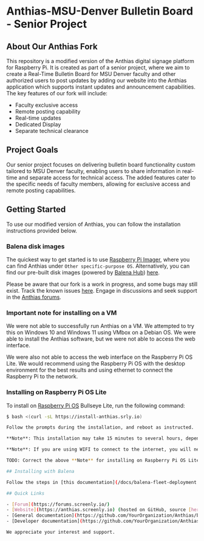 # Anthias-MSU-Denver Bulletin Board - Senior Project

## About Our Anthias Fork

This repository is a modified version of the Anthias digital signage platform for Raspberry Pi. It is created as part of a senior project, where we aim to create a Real-Time Bulletin Board for MSU Denver faculty and other authorized users to post updates by adding our website into the Anthias application which supports instant updates and announcement capabilities. The key features of our fork will include:

- Faculty exclusive access
- Remote posting capability
- Real-time updates
- Dedicated Display
- Separate technical clearance

## Project Goals

Our senior project focuses on delivering bulletin board functionality custom tailored to MSU Denver faculty, enabling users to share information in real-time and separate access for technical access. The added features cater to the specific needs of faculty members, allowing for exclusive access and remote posting capabilities.

## Getting Started

To use our modified version of Anthias, you can follow the installation instructions provided below.

### Balena disk images

The quickest way to get started is to use [Raspberry Pi Imager](https://www.screenly.io/blog/2022/12/13/anthias-and-screenly-now-in-rpi-imager/), where you can find Anthias under `Other specific-purpose OS`. Alternatively, you can find our pre-built disk images (powered by [Balena Hub](https://hub.balena.io/)) [here](https://github.com/YourOrganization/Anthias/releases/latest/).

Please be aware that our fork is a work in progress, and some bugs may still exist. Track the known issues [here](https://github.com/MSU-Denver-Bulletin-Board/Anthias-MSU-Denver-Bulletin-Board). Engage in discussions and seek support in the [Anthias forums](https://forums.screenly.io).

### Important note for installing on a VM

We were not able to successfully run Anthias on a VM. We attempted to try this on Windows 10 and Windows 11 using VMbox on a Debian OS. We were able to install the Anthias software, but we were not able to access the web interface. 

We were also not able to access the web interface on the Raspberry Pi OS Lite. We would recommend using the Raspberry Pi OS with the desktop environment for the best results and using ethernet to connect the Raspberry Pi to the network.

### Installing on Raspberry Pi OS Lite

To install on [Raspberry Pi OS](https://www.raspberrypi.com/software/) Bullseye Lite, run the following command:

```bash
$ bash <(curl -sL https://install-anthias.srly.io)

Follow the prompts during the installation, and reboot as instructed.

**Note**: This installation may take 15 minutes to several hours, depending on hardware specifications and internet speed.

**Note**: If you are using WIFI to connect to the internet, you will need to connect to the internet via Ethernet to complete the installation.

TODO: Correct the above **Note** for installing on Raspberry Pi OS Lite once completed.

## Installing with Balena

Follow the steps in [this documentation](/docs/balena-fleet-deployment.md) to deploy the MSU-Denver Bulletin Board on your Balena fleet with our modifications.

## Quick Links

- [Forum](https://forums.screenly.io/)
- [Website](https://anthias.screenly.io) (hosted on GitHub, source [here](https://github.com/YourOrganization/Anthias/tree/master/website))
- [General documentation](https://github.com/YourOrganization/Anthias/blob/master/docs/README.md)
- [Developer documentation](https://github.com/YourOrganization/Anthias/blob/master/docs/developer-documentation.md)

We appreciate your interest and support. 
